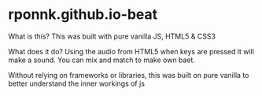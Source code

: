# rponnk.github.io-beat

What is this?
This was built with pure vanilla JS, HTML5 & CSS3

What does it do?
Using the audio from HTML5 when keys are pressed it will make a sound. 
You can mix and match to make own baet.

Without relying on frameworks or libraries, this was built on pure vanilla to better understand the inner workings of js
